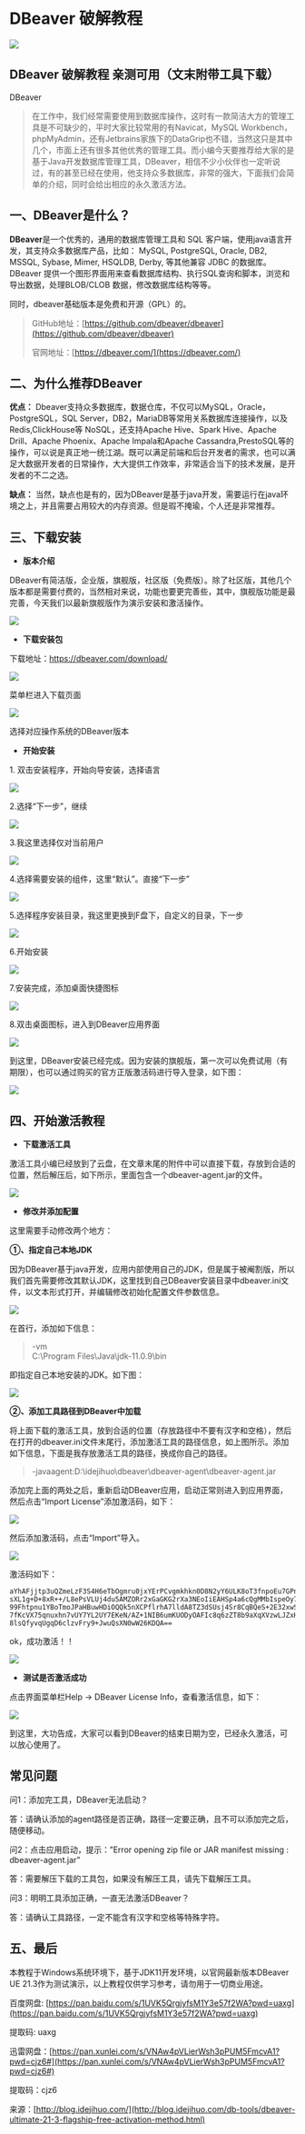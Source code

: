# DBeaver 破解教程 
![](https://www.eyabc.cn/wp-content/uploads/2022/09/P9EIXMZ02AG2R9RC.png)

DBeaver 破解教程 亲测可用（文末附带工具下载）
---------------------------

DBeaver

> 在工作中，我们经常需要使用到数据库操作，这时有一款简洁大方的管理工具是不可缺少的，平时大家比较常用的有Navicat，MySQL Workbench，phpMyAdmin，还有Jetbrains家族下的DataGrip也不错，当然这只是其中几个，市面上还有很多其他优秀的管理工具。而小编今天要推荐给大家的是基于Java开发数据库管理工具，DBeaver，相信不少小伙伴也一定听说过，有的甚至已经在使用，他支持众多数据库，非常的强大，下面我们会简单的介绍，同时会给出相应的永久激活方法。

一、DBeaver是什么？
-------------

**DBeaver**是一个优秀的，通用的数据库管理工具和 SQL 客户端，使用java语言开发，其支持众多数据库产品，比如： MySQL, PostgreSQL, Oracle, DB2, MSSQL, Sybase, Mimer, HSQLDB, Derby, 等其他兼容 JDBC 的数据库。DBeaver 提供一个图形界面用来查看数据库结构、执行SQL查询和脚本，浏览和导出数据，处理BLOB/CLOB 数据，修改数据库结构等等。

同时，dbeaver基础版本是免费和开源（GPL）的。

> GitHub地址：[https://github.com/dbeaver/dbeaver](https://github.com/dbeaver/dbeaver)
> 
> 官网地址：[https://dbeaver.com/](https://dbeaver.com/)

二、为什么推荐DBeaver
--------------

**优点：** Dbeaver支持众多数据库，数据仓库，不仅可以MySQL，Oracle，PostgreSQL，SQL Server，DB2，MariaDB等常用关系数据库连接操作，以及Redis,ClickHouse等 NoSQL，还支持Apache Hive、Spark Hive、Apache Drill、Apache Phoenix、Apache Impala和Apache Cassandra,PrestoSQL等的操作，可以说是真正地一统江湖。既可以满足前端和后台开发者的需求，也可以满足大数据开发者的日常操作，大大提供工作效率，非常适合当下的技术发展，是开发者的不二之选。

**缺点：** 当然，缺点也是有的，因为DBeaver是基于java开发，需要运行在java环境之上，并且需要占用较大的内存资源。但是瑕不掩瑜，个人还是非常推荐。

三、下载安装
------

*   **版本介绍**

DBeaver有简洁版，企业版，旗舰版，社区版（免费版）。除了社区版，其他几个版本都是需要付费的，当然相对来说，功能也要更完善些，其中，旗舰版功能是最完善，今天我们以最新旗舰版作为演示安装和激活操作。

[![](https://www.eyabc.cn/wp-content/uploads/2022/09/QQ%E6%88%AA%E5%9B%BE20220309162324-818x1024.jpg)
](https://www.eyabc.cn/wp-content/uploads/2022/09/QQ%E6%88%AA%E5%9B%BE20220309162324-818x1024.jpg)

*   **下载安装包**

下载地址：https://dbeaver.com/download/

[![](https://www.eyabc.cn/wp-content/uploads/2022/09/E4R4SYC4XHSLYIAM.png)
](https://www.eyabc.cn/wp-content/uploads/2022/09/E4R4SYC4XHSLYIAM.png)

菜单栏进入下载页面

[![](https://www.eyabc.cn/wp-content/uploads/2022/09/002-1024x397.jpg)
](https://www.eyabc.cn/wp-content/uploads/2022/09/002-1024x397.jpg)

选择对应操作系统的DBeaver版本

*   **开始安装**

1\. 双击安装程序，开始向导安装，选择语言

[![](https://www.eyabc.cn/wp-content/uploads/2022/09/003.jpg)
](https://www.eyabc.cn/wp-content/uploads/2022/09/003.jpg)

2.选择“下一步”，继续

[![](https://www.eyabc.cn/wp-content/uploads/2022/09/004.jpg)
](https://www.eyabc.cn/wp-content/uploads/2022/09/004.jpg)

3.我这里选择仅对当前用户

[![](https://www.eyabc.cn/wp-content/uploads/2022/09/0050.jpg)
](https://www.eyabc.cn/wp-content/uploads/2022/09/0050.jpg)

4.选择需要安装的组件，这里“默认”。直接“下一步”

[![](https://www.eyabc.cn/wp-content/uploads/2022/09/006.jpg)
](https://www.eyabc.cn/wp-content/uploads/2022/09/006.jpg)

5.选择程序安装目录，我这里更换到F盘下，自定义的目录，下一步

[![](https://www.eyabc.cn/wp-content/uploads/2022/09/007.jpg)
](https://www.eyabc.cn/wp-content/uploads/2022/09/007.jpg)

6.开始安装

[![](https://www.eyabc.cn/wp-content/uploads/2022/09/008.jpg)
](https://www.eyabc.cn/wp-content/uploads/2022/09/008.jpg)

7.安装完成，添加桌面快捷图标

[![](https://www.eyabc.cn/wp-content/uploads/2022/09/009.jpg)
](https://www.eyabc.cn/wp-content/uploads/2022/09/009.jpg)

8.双击桌面图标，进入到DBeaver应用界面

[![](https://www.eyabc.cn/wp-content/uploads/2022/09/010.jpg)
](https://www.eyabc.cn/wp-content/uploads/2022/09/010.jpg)

到这里，DBeaver安装已经完成。因为安装的旗舰版，第一次可以免费试用（有期限），也可以通过购买的官方正版激活码进行导入登录，如下图：

[![](https://www.eyabc.cn/wp-content/uploads/2022/09/011-1024x575.jpg)
](https://www.eyabc.cn/wp-content/uploads/2022/09/011-1024x575.jpg)

四、开始激活教程
--------

*   **下载激活工具**

激活工具小编已经放到了云盘，在文章末尾的附件中可以直接下载，存放到合适的位置，然后解压后，如下所示，里面包含一个dbeaver-agent.jar的文件。

[![](https://www.eyabc.cn/wp-content/uploads/2022/09/018.jpg)
](https://www.eyabc.cn/wp-content/uploads/2022/09/018.jpg)

*   **修改并添加配置**

这里需要手动修改两个地方：

**①、指定自己本地JDK**

因为DBeaver基于java开发，应用内部使用自己的JDK，但是属于被阉割版，所以我们首先需要修改其默认JDK，这里找到自己DBeaver安装目录中dbeaver.ini文件，以文本形式打开，并编辑修改初始化配置文件参数信息。

[![](https://www.eyabc.cn/wp-content/uploads/2022/09/013.jpg)
](https://www.eyabc.cn/wp-content/uploads/2022/09/013.jpg)

在首行，添加如下信息：

> -vm  
> C:\\Program Files\\Java\\jdk-11.0.9\\bin

即指定自己本地安装的JDK。如下图：

[![](https://www.eyabc.cn/wp-content/uploads/2022/09/017.jpg)
](https://www.eyabc.cn/wp-content/uploads/2022/09/017.jpg)

**②、添加工具路径到DBeaver中加载**

将上面下载的激活工具，放到合适的位置（存放路径中不要有汉字和空格），然后在打开的dbeaver.ini文件末尾行，添加激活工具的路径信息，如上图所示。添加如下信息，下面是我存放激活工具的路径，换成你自己的路径。

> -javaagent:D:\\idejihuo\\dbeaver\\dbeaver-agent\\dbeaver-agent.jar

添加完上面的两处之后，重新启动DBeaver应用，启动正常则进入到应用界面，然后点击“Import License”添加激活码，如下：

[![](https://www.eyabc.cn/wp-content/uploads/2022/09/011-1-1024x575.jpg)
](https://www.eyabc.cn/wp-content/uploads/2022/09/011-1-1024x575.jpg)

然后添加激活码，点击“Import”导入。

[![](https://www.eyabc.cn/wp-content/uploads/2022/09/012-1.jpg)
](https://www.eyabc.cn/wp-content/uploads/2022/09/012-1.jpg)

激活码如下：

```
aYhAFjjtp3uQZmeLzF3S4H6eTbOgmru0jxYErPCvgmkhkn0D8N2yY6ULK8oT3fnpoEu7GPny7csN
sXL1g+D+8xR++/L8ePsVLUj4du5AMZORr2xGaGKG2rXa3NEoIiEAHSp4a6cQgMMbIspeOy7dYWX6
99Fhtpnu1YBoTmoJPaHBuwHDiOQQk5nXCPflrhA7lldA8TZ3dSUsj4Sr8CqBQeS+2E32xwSniymK
7fKcVX75qnuxhn7vUY7YL2UY7EKeN/AZ+1NIB6umKUODyOAFIc8q6zZT8b9aXqXVzwLJZxHbEgcO
8lsQfyvqUgqD6clzvFry9+JwuQsXN0wW26KDQA==
```

ok，成功激活！！

[![](https://www.eyabc.cn/wp-content/uploads/2022/09/0160-1024x577.jpg)
](https://www.eyabc.cn/wp-content/uploads/2022/09/0160-1024x577.jpg)

*   **测试是否激活成功**

点击界面菜单栏Help -> DBeaver License Info，查看激活信息，如下：

[![](https://www.eyabc.cn/wp-content/uploads/2022/09/OX6YGMD0A97HEH4QHL.png)
](https://www.eyabc.cn/wp-content/uploads/2022/09/OX6YGMD0A97HEH4QHL.png)

到这里，大功告成，大家可以看到DBeaver的结束日期为空，已经永久激活，可以放心使用了。

常见问题
----

问1：添加完工具，DBeaver无法启动？

答：请确认添加的agent路径是否正确，路径一定要正确，且不可以添加完之后，随便移动。

问2：点击应用启动，提示：”Error opening zip file or JAR manifest missing : dbeaver-agent.jar”

答：需要解压下载的工具包，如果没有解压工具，请先下载解压工具。

问3：明明工具添加正确，一直无法激活DBeaver？

答：请确认工具路径，一定不能含有汉字和空格等特殊字符。

五、最后
----

本教程于Windows系统环境下，基于JDK11开发环境，以官网最新版本DBeaver UE 21.3作为测试演示，以上教程仅供学习参考，请勿用于一切商业用途。

百度网盘: [https://pan.baidu.com/s/1UVK5QrgjyfsM1Y3e57f2WA?pwd=uaxg](https://pan.baidu.com/s/1UVK5QrgjyfsM1Y3e57f2WA?pwd=uaxg)

提取码: uaxg

迅雷网盘：[https://pan.xunlei.com/s/VNAw4pVLierWsh3pPUM5FmcvA1?pwd=cjz6#](https://pan.xunlei.com/s/VNAw4pVLierWsh3pPUM5FmcvA1?pwd=cjz6#)

提取码：cjz6

来源：[http://blog.idejihuo.com/](http://blog.idejihuo.com/db-tools/dbeaver-ultimate-21-3-flagship-free-activation-method.html)